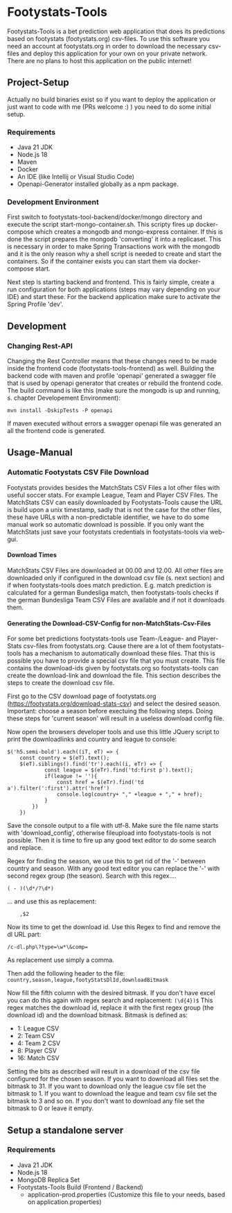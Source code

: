 # Footystats-Tools

Footystats-Tools is a bet prediction web application that does its predictions based on footystats (footystats.org) csv-files. To use this software
you need an account at footystats.org in order to download the necessary csv-files and deploy this application for your own on your private network.
There are no plans to host this application on the public internet!

## Project-Setup

Actually no build binaries exist so if you want to deploy the application or just want to code with me (PRs welcome :) ) you need to do some initial
setup.

### Requirements

* Java 21 JDK
* Node.js 18
* Maven
* Docker
* An IDE (like Intellij or Visual Studio Code)
* Openapi-Generator installed globally as a npm package.

### Development Environment

First switch to footystats-tool-backend/docker/mongo directory and execute the script start-mongo-container.sh. This scripty fires up docker-compose
which creates a mongodb and mongo-express container. If this is done the script prepares the mongodb 'converting' it into a replicaset. This is
necessary in order to make Spring Transactions work with the mongodb and it is the only reason why a shell script is needed to create and start the
containers. So if the container exists you can start them via docker-compose start.

Next step is starting backend and frontend. This is fairly simple, create a run configuration for both applications (steps may vary depending on your
IDE) and start these. For the backend application make sure to activate the Spring Profile 'dev'.

## Development

### Changing Rest-API

Changing the Rest Controller means that these changes need to be made inside the frontend code (footystats-tools-frontend) as well. Building the
backend code with maven and profile 'openapi' generated a swagger file that is used by openapi generator that creates or rebuild the frontend code.
The build command is like this (make sure the mongodb is up and running, s. chapter Developement Environment):

```mvn install -DskipTests -P openapi```

If maven executed without errors a swagger openapi file was generated an all the frontend code is generated.

## Usage-Manual

### Automatic Footystats CSV File Download

Footystats provides besides the MatchStats CSV Files a lot ofher files with useful soccer stats. For example League, Team and Player CSV Files. The
MatchStats CSV can easily downloaded by Footystats-Tools cause the URL is build upon a unix timestamp, sadly that is not the case for the other files,
these have URLs with a non-predictable identifier, we have to do some manual work so automatic download is possible. If you only want the MatchStats
just save your footystats credentials in footystats-tools via web-gui.

#### Download Times

MatchStats CSV Files are downloaded at 00.00 and 12.00. All other files are downloaded only if configured in the download csv file (s. next section)
and if when footystats-tools does match prediction. E.g. match prediction is calculated for a german Bundesliga match, then footystats-tools checks if
the german Bundesliga Team CSV Files are available and if not it downloads them.

#### Generating the Download-CSV-Config for non-MatchStats-Csv-Files

For some bet predictions footystats-tools use Team-/League- and Player-Stats csv-files from footystats.org. Cause there are a lot of them
footystats-tools has a mechanism to automatically download these files. That this is possible you have to provide a special csv file that you must
create. This file contains the download-ids given by footystats.org so footystats-tools can create the download-link and download the file. This
section describes the steps to create the download csv file.

First go to the CSV download page of footystats.org (https://footystats.org/download-stats-csv) and select the desired season. Important: choose a
season before exectuing the following steps. Doing these steps for 'current season' will result in a useless download config file.

Now open the browsers developer tools and use this little JQuery script to print the downloadlinks and country and league to console:

```
$('h5.semi-bold').each((iT, eT) => {
	const country = $(eT).text();
	$(eT).siblings().find('tr').each((i, eTr) => {
			const league = $(eTr).find('td:first p').text();
			if(league != ''){
				const href = $(eTr).find('td a').filter(':first').attr('href')
				console.log(country+ "," +league + "," + href);
			}
		})
	})
```

Save the console output to a file with utf-8. Make sure the file name starts with 'download_config', otherwise fileupload into footystats-tools is not
possible. Then it is time to fire up any good text editor to do some search and replace.

Regex for finding the season, we use this to get rid of the '-' between country and season. With any good text editor you can replace the '-' with
second regex group (the season). Search with this regex....

```
( - )(\d*/?\d*)
```

... and use this as replacement:

```    ,$2```

Now its time to get the download id. Use this Regex to find and remove the dl URL part:

```
/c-dl.php\?type=\w*\&comp=
```

As replacement use simply a comma.

Then add the following header to the file:
```country,season,league,footyStatsDlId,downloadBitmask```

Now fill the fifth column with the desired bitmask. If you don't have excel you can do this again with regex search and replacement:
```(\d{4})$```
This regex matches the download id, replace it with the first regex group (the download id) and the download bitmask. Bitmask is defined as:

* 1: League CSV
* 2: Team CSV
* 4: Team 2 CSV
* 8: Player CSV
* 16: Match CSV

Setting the bits as described will result in a download of the csv file configured for the chosen season. If you want to download all files set the
bitmask to 31. If you want to download only the league csv file set the bitmask to 1. If you want to download the league and team csv file set the
bitmask to 3 and so on. If you don't want to download any file set the bitmask to 0 or leave it empty.

## Setup a standalone server

### Requirements

* Java 21 JDK
* Node.js 18
* MongoDB Replica Set
* Footystats-Tools Build (Frontend / Backend)
	* application-prod.properties (Customize this file to your needs, based on application.properties)
